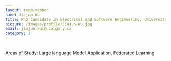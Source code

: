 ```yaml
---
layout: team-member
name: Jiajun Wu
title: PhD Candidate in Electrical and Software Engineering, University of Calgary
picture: /images/profile/Jiajun-Wu.jpg
email: jiajun.wu1@ucalgary.ca
category: 1
---
```


<br/>
Areas of Study: Large language Model Application, Federated Learning
<br/>